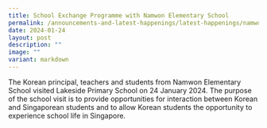 ```yaml
---
title: School Exchange Programme with Namwon Elementary School
permalink: /announcements-and-latest-happenings/latest-happenings/namwon/
date: 2024-01-24
layout: post
description: ""
image: ""
variant: markdown
---
```

The Korean principal, teachers and students from Namwon Elementary School visited Lakeside Primary School on 24 January 2024. The purpose of the school visit is to provide opportunities for interaction between Korean and Singaporean students and to allow Korean students the opportunity to experience school life in Singapore. 
<br><br>